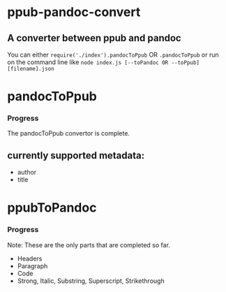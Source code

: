 # ppub-pandoc-convert

## A converter between ppub and pandoc

You can either `require('./index').pandocToPpub` OR `.pandocToPpub` or run on the command line like `node index.js [--toPandoc OR --toPpub] [filename].json`

# pandocToPpub

### Progress

The pandocToPpub convertor is complete.

## currently supported metadata:

- author
- title


# ppubToPandoc

### Progress

Note: These are the only parts that are completed so far.

- Headers
- Paragraph
- Code
- Strong, Italic, Substring, Superscript, Strikethrough
